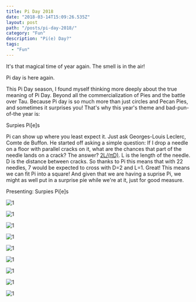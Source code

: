 ```yaml
---
title: Pi Day 2018
date: "2018-03-14T15:09:26.535Z"
layout: post
path: "/posts/pi-day-2018/"
category: "Fun"
description: "Pi(e) Day?"
tags:
  - "Fun"
---
```


It's that magical time of year again. The smell is in the air! 

Pi day is here again. 

This Pi Day season, I found myself thinking more deeply about the true meaning of Pi Day. Beyond all the commercialization of Pies and the battle over Tau. Because Pi day is so much more than just circles and Pecan Pies, and sometimes it surprises you! That's why this year's theme and bad-pun-of-the year is: 

Surpies Pi[e]s

Pi can show up where you least expect it. Just ask Georges-Louis Leclerc, Comte de Buffon. He started off asking a simple question: If I drop a needle on a floor with parallel cracks on it, what are the chances that part of the needle lands on a crack? The answer? [2L/(πD)](https://en.wikipedia.org/wiki/Buffon%27s_needle). L is the length of the needle. D is the distance between cracks. So thanks to Pi this means that with 22 needles, 7 would be expected to cross with D=2 and L=1. Great! This means we can fit Pi into a square! And given that we are having a suprise Pi, we might as well put in a surprise pie while we're at it, just for good measure.

Presenting: Surpies Pi[e]s

![1](IMG_20180313_193437.jpg)

![1](IMG_20180313_193503.jpg)

![1](IMG_20180313_194210.jpg)

![1](IMG_20180313_193607.jpg)

![1](IMG_20180313_194157.jpg)

![1](IMG_20180313_194709.jpg)

![1](IMG_20180313_195432.jpg)

![1](IMG_20180313_200403.jpg)

![1](IMG_20180313_201804.jpg)
